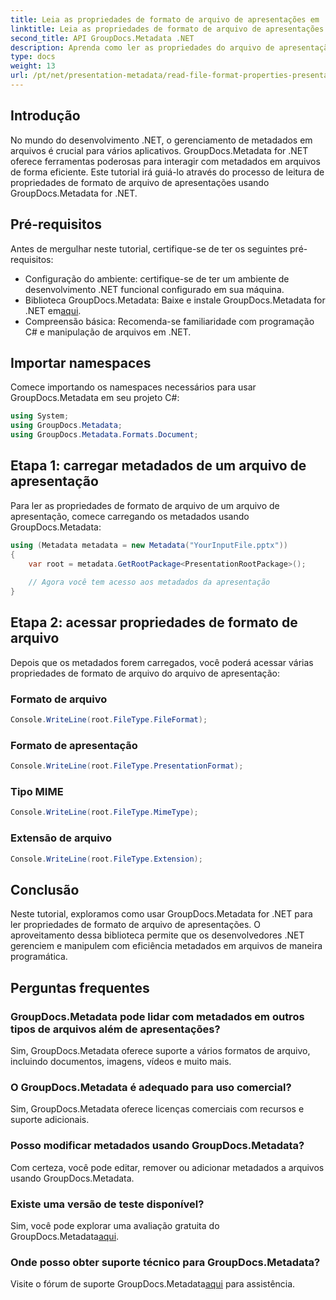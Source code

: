 ```yaml
---
title: Leia as propriedades de formato de arquivo de apresentações em .NET
linktitle: Leia as propriedades de formato de arquivo de apresentações em .NET
second_title: API GroupDocs.Metadata .NET
description: Aprenda como ler as propriedades do arquivo de apresentação no .NET usando GroupDocs.Metadata. Acesse detalhes do formato do arquivo programaticamente.
type: docs
weight: 13
url: /pt/net/presentation-metadata/read-file-format-properties-presentations/
---
```

## Introdução
No mundo do desenvolvimento .NET, o gerenciamento de metadados em arquivos é crucial para vários aplicativos. GroupDocs.Metadata for .NET oferece ferramentas poderosas para interagir com metadados em arquivos de forma eficiente. Este tutorial irá guiá-lo através do processo de leitura de propriedades de formato de arquivo de apresentações usando GroupDocs.Metadata for .NET.
## Pré-requisitos
Antes de mergulhar neste tutorial, certifique-se de ter os seguintes pré-requisitos:
- Configuração do ambiente: certifique-se de ter um ambiente de desenvolvimento .NET funcional configurado em sua máquina.
-  Biblioteca GroupDocs.Metadata: Baixe e instale GroupDocs.Metadata for .NET em[aqui](https://releases.groupdocs.com/metadata/net/).
- Compreensão básica: Recomenda-se familiaridade com programação C# e manipulação de arquivos em .NET.

## Importar namespaces
Comece importando os namespaces necessários para usar GroupDocs.Metadata em seu projeto C#:
```csharp
using System;
using GroupDocs.Metadata;
using GroupDocs.Metadata.Formats.Document;
```
## Etapa 1: carregar metadados de um arquivo de apresentação
Para ler as propriedades de formato de arquivo de um arquivo de apresentação, comece carregando os metadados usando GroupDocs.Metadata:
```csharp
using (Metadata metadata = new Metadata("YourInputFile.pptx"))
{
    var root = metadata.GetRootPackage<PresentationRootPackage>();
    
    // Agora você tem acesso aos metadados da apresentação
}
```
## Etapa 2: acessar propriedades de formato de arquivo
Depois que os metadados forem carregados, você poderá acessar várias propriedades de formato de arquivo do arquivo de apresentação:
### Formato de arquivo
```csharp
Console.WriteLine(root.FileType.FileFormat);
```
### Formato de apresentação
```csharp
Console.WriteLine(root.FileType.PresentationFormat);
```
### Tipo MIME
```csharp
Console.WriteLine(root.FileType.MimeType);
```
### Extensão de arquivo
```csharp
Console.WriteLine(root.FileType.Extension);
```

## Conclusão
Neste tutorial, exploramos como usar GroupDocs.Metadata for .NET para ler propriedades de formato de arquivo de apresentações. O aproveitamento dessa biblioteca permite que os desenvolvedores .NET gerenciem e manipulem com eficiência metadados em arquivos de maneira programática.

## Perguntas frequentes
### GroupDocs.Metadata pode lidar com metadados em outros tipos de arquivos além de apresentações?
Sim, GroupDocs.Metadata oferece suporte a vários formatos de arquivo, incluindo documentos, imagens, vídeos e muito mais.
### O GroupDocs.Metadata é adequado para uso comercial?
Sim, GroupDocs.Metadata oferece licenças comerciais com recursos e suporte adicionais.
### Posso modificar metadados usando GroupDocs.Metadata?
Com certeza, você pode editar, remover ou adicionar metadados a arquivos usando GroupDocs.Metadata.
### Existe uma versão de teste disponível?
 Sim, você pode explorar uma avaliação gratuita do GroupDocs.Metadata[aqui](https://releases.groupdocs.com/).
### Onde posso obter suporte técnico para GroupDocs.Metadata?
 Visite o fórum de suporte GroupDocs.Metadata[aqui](https://forum.groupdocs.com/c/metadata/14) para assistência.